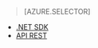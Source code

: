 ﻿> [AZURE.SELECTOR]
- [.NET SDK](/documentation/articles/media-services-dotnet-configure-asset-delivery-policy/)
- [API REST](/documentation/articles/media-services-rest-configure-asset-delivery-policy/)

<!--HONumber=47-->
